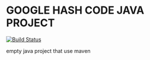 GOOGLE HASH CODE JAVA PROJECT
=============================
[![Build Status](https://drone.io/github.com/cedriclam/googlehashcode_java/status.png)](https://drone.io/github.com/cedriclam/googlehashcode_java/latest)

empty java project that use maven

